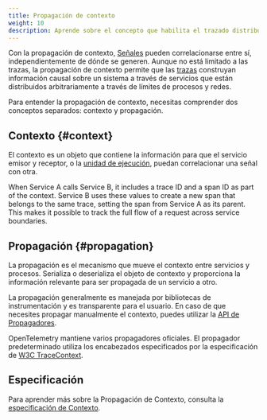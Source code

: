 ```yaml
---
title: Propagación de contexto
weight: 10
description: Aprende sobre el concepto que habilita el trazado distribuido.
---
```


Con la propagación de contexto, [Señales](/docs/concepts/signals) pueden
correlacionarse entre sí, independientemente de dónde se generen. Aunque no está
limitado a las trazas, la propagación de contexto permite que las
[trazas](/docs/concepts/signals/traces) construyan información causal sobre un
sistema a través de servicios que están distribuidos arbitrariamente a través de
límites de procesos y redes.

Para entender la propagación de contexto, necesitas comprender dos conceptos
separados: contexto y propagación.

## Contexto {#context}

El contexto es un objeto que contiene la información para que el servicio emisor
y receptor, o la
[unidad de ejecución](/docs/specs/otel/glossary/#execution-unit), puedan
correlacionar una señal con otra.

When Service A calls Service B, it includes a trace ID and a span ID as part of
the context. Service B uses these values to create a new span that belongs to
the same trace, setting the span from Service A as its parent. This makes it
possible to track the full flow of a request across service boundaries.

## Propagación {#propagation}

La propagación es el mecanismo que mueve el contexto entre servicios y procesos.
Serializa o deserializa el objeto de contexto y proporciona la información
relevante para ser propagada de un servicio a otro.

La propagación generalmente es manejada por bibliotecas de instrumentación y es
transparente para el usuario. En caso de que necesites propagar manualmente el
contexto, puedes utilizar la
[API de Propagadores](/docs/specs/otel/context/api-propagators/).

OpenTelemetry mantiene varios propagadores oficiales. El propagador
predeterminado utiliza los encabezados especificados por la especificación de
[W3C TraceContext](https://www.w3.org/TR/trace-context/).

## Especificación

Para aprender más sobre la Propagación de Contexto, consulta la
[especificación de Contexto](/docs/specs/otel/context/).
